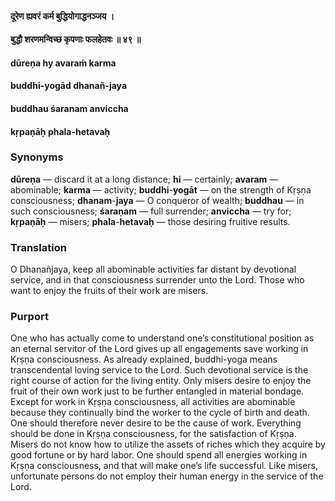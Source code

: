 #### दूरेण ह्यवरं कर्म बुद्धियोगाद्धनञ्जय ।
#### बुद्धौ शरणमन्विच्छ कृपणाः फलहेतवः ॥ ४९ ॥

#### dūreṇa hy avaraṁ karma
#### buddhi-yogād dhanañ-jaya
#### buddhau śaranam anviccha
#### kṛpaṇāḥ phala-hetavaḥ

### Synonyms

**dūreṇa** — discard it at a long distance; **hi** — certainly; **avaram** — abominable; **karma** — activity; **buddhi**-**yogāt** — on the strength of Kṛṣṇa consciousness; **dhanam**-**jaya** — O conqueror of wealth; **buddhau** — in such consciousness; **śaraṇam** — full surrender; **anviccha** — try for; **kṛpaṇāḥ** — misers; **phala**-**hetavaḥ** — those desiring fruitive results.

### Translation

O Dhanañjaya, keep all abominable activities far distant by devotional service, and in that consciousness surrender unto the Lord. Those who want to enjoy the fruits of their work are misers.

### Purport

One who has actually come to understand one’s constitutional position as an eternal servitor of the Lord gives up all engagements save working in Kṛṣṇa consciousness. As already explained, buddhi-yoga means transcendental loving service to the Lord. Such devotional service is the right course of action for the living entity. Only misers desire to enjoy the fruit of their own work just to be further entangled in material bondage. Except for work in Kṛṣṇa consciousness, all activities are abominable because they continually bind the worker to the cycle of birth and death. One should therefore never desire to be the cause of work. Everything should be done in Kṛṣṇa consciousness, for the satisfaction of Kṛṣṇa. Misers do not know how to utilize the assets of riches which they acquire by good fortune or by hard labor. One should spend all energies working in Kṛṣṇa consciousness, and that will make one’s life successful. Like misers, unfortunate persons do not employ their human energy in the service of the Lord.